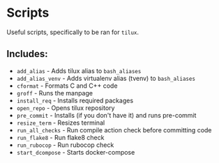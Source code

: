 # Scripts

Useful scripts, specifically to be ran for `tilux`.

## Includes:

- `add_alias` - Adds tilux alias to `bash_aliases`
- `add_alias_venv` - Adds virtualenv alias (tvenv) to `bash_aliases`
- `cformat` - Formats C and C++ code
- `groff` - Runs the manpage
- `install_req` - Installs required packages
- `open_repo` - Opens tilux repository
- `pre_commit` - Installs (if you don't have it) and runs pre-commit
- `resize_term` - Resizes terminal
- `run_all_checks` - Run compile action check before committing code
- `run_flake8` - Run flake8 check
- `run_rubocop` - Run rubocop check
- `start_dcompose` - Starts docker-compose
